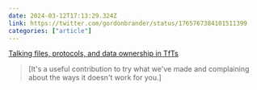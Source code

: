 ```yaml
---
date: 2024-03-12T17:13:29.324Z
link: https://twitter.com/gordonbrander/status/1765767384101511399
categories: ["article"]
---
```

[Talking files, protocols, and data ownership in TfTs](https://twitter.com/gordonbrander/status/1765767384101511399)

> [It's a useful contribution to try what we've made and complaining about the ways it doesn't work for you.]
